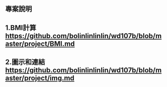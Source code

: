 專案說明
---
1.BMI計算
https://github.com/bolinlinlinlin/wd107b/blob/master/project/BMI.md
---
2.圖示和連結
https://github.com/bolinlinlinlin/wd107b/blob/master/project/img.md
---


